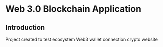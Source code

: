 # Web 3.0 Blockchain Application

## Introduction
Project created to test ecosystem
Web3 wallet connection crypto website